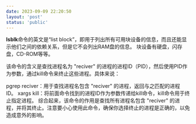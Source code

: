 ```yaml
---
date: 2023-09-09 22:20:50
layout: 'post'
status: 'public'
---
```


**lsblk**命令的英文是“list block”，即用于列出所有可用块设备的信息，而且还能显示他们之间的依赖关系，但是它不会列出RAM盘的信息。 块设备有硬盘，闪存盘，CD-ROM等等。

该命令的含义是查找进程名为 "reciver" 的进程的进程ID（PID），然后使用PID作为参数，通过kill命令来终止这些进程。具体来说：

pgrep reciver：用于查找进程名包含 "reciver" 的进程，返回与之匹配的进程ID。
xargs kill：将前面命令找到的进程ID作为参数传递给kill命令，kill命令用于终止指定进程。
综合起来，该命令的作用是查找所有进程名包含 "reciver" 的进程，并将其终止。注意要小心使用此命令，确保你选择终止的进程是正确的，以免造成意外的影响。